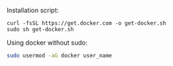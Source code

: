 Installation script:

```
curl -fsSL https://get.docker.com -o get-docker.sh
sudo sh get-docker.sh
```

Using docker without sudo:

```bash
sudo usermod -aG docker user_name
```

